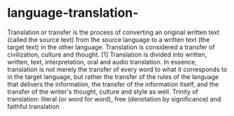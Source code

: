 # language-translation-
Translation or transfer is the process of converting an original written text (called the source text) from the source language to a written text (the target text) in the other language.  Translation is considered a transfer of civilization, culture and thought. [1]  Translation is divided into written, written, text, interpretation, oral and audio translation.  In essence, translation is not merely the transfer of every word to what it corresponds to in the target language, but rather the transfer of the rules of the language that delivers the information, the transfer of the information itself, and the transfer of the writer's thought, culture and style as well.  Trinity of translation: literal (or word for word), free (denotation by significance) and faithful translation
